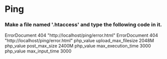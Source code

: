 # Ping

### Make a file named '.htaccess' and type the following code in it.
ErrorDocument 404 "http://localhost/ping/error.html"
ErrorDocument 404 "http://localhost/ping/error.html"
php_value upload_max_filesize 2048M
php_value post_max_size 2400M
php_value max_execution_time 3000
php_value max_input_time 3000